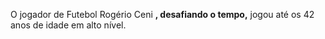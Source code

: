 O jogador de Futebol Rogério Ceni **, desafiando o tempo,** jogou até os 42 anos de idade em alto nível.

